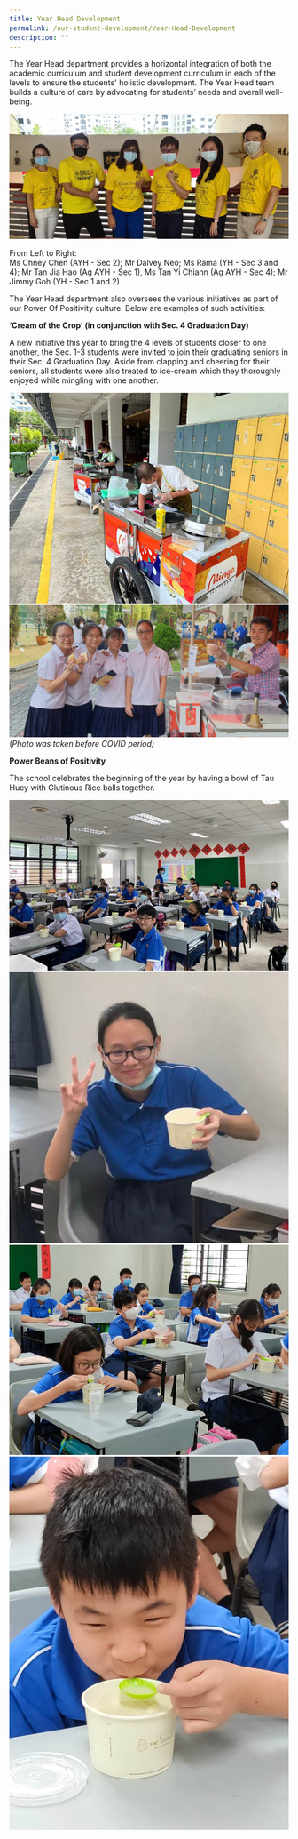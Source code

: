 ```yaml
---
title: Year Head Development
permalink: /our-student-development/Year-Head-Development
description: ""
---
```

The Year Head department provides a horizontal integration of both the academic curriculum and student development curriculum in each of the levels to ensure the students' holistic development. The Year Head team builds a culture of care by advocating for students’ needs and overall well-being.

![](/images/image001.jpeg)

From Left to Right: <br>
Ms Chney Chen (AYH - Sec 2); Mr Dalvey Neo; Ms Rama (YH - Sec 3 and 4); Mr Tan Jia Hao (Ag AYH - Sec 1), Ms Tan Yi Chiann (Ag AYH - Sec 4); Mr Jimmy Goh (YH - Sec 1 and 2)

The Year Head department also oversees the various initiatives as part of our Power Of Positivity culture. Below are examples of such activities:

**‘Cream of the Crop’ (in conjunction with Sec. 4 Graduation Day)**

A new initiative this year to bring the 4 levels of students closer to one another, the Sec. 1-3 students were invited to join their graduating seniors in their Sec. 4 Graduation Day. Aside from clapping and cheering for their seniors, all students were also treated to ice-cream which they thoroughly enjoyed while mingling with one another.

![](/images/image017.jpeg)
![](/images/image018.gif)
(_Photo was taken before COVID period)_ 

**Power Beans of Positivity**

The school celebrates the beginning of the year by having a bowl of Tau Huey with Glutinous Rice balls together.

![](/images/image002.jpeg)
![](/images/image003.jpeg)
![](/images/image004.jpeg)
![](/images/image005.jpeg)